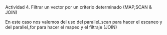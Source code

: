 Actividad 4. Filtrar un vector por un criterio determinado (MAP,SCAN & JOIN)


En este caso nos valemos del uso del parallel_scan para hacer el escaneo y del parallel_for para hacer el mapeo y el filtraje (JOIN)
